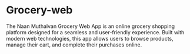 # Grocery-web
The Naan Muthalvan Grocery Web App is an online grocery shopping platform designed for a seamless and user-friendly experience. Built with modern web technologies, this app allows users to browse products, manage their cart, and complete their purchases online.

